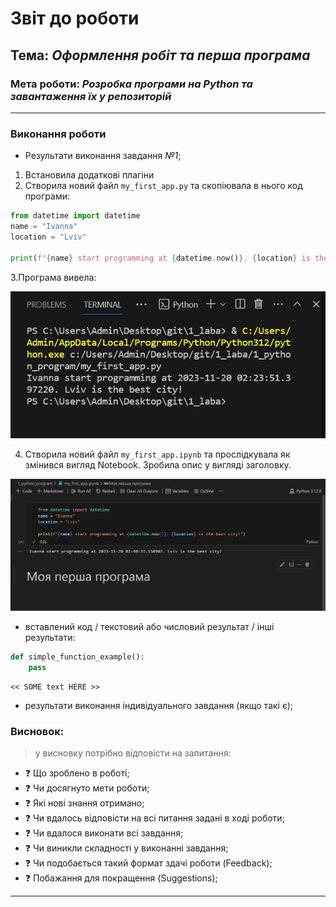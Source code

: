 # Звіт до роботи
## Тема: _Оформлення робіт та перша програма_
### Мета роботи: _Розробка програми на Python та завантаження їх у репозиторій_
---
### Виконання роботи
- Результати виконання завдання *№1*;
1. Встановила додаткові плагіни
2. Створила новий файл `my_first_app.py` та скопіювала в нього код програми:
```python
from datetime import datetime
name = "Ivanna"
location = "Lviv"

print(f"{name} start programming at {datetime.now()}. {location} is the best city!") 
```

3.Програма вивела:

![alt text](https://github.com/ivanna2558/1_laba/raw/main/pictures/Результат.png "Результат")

4. Створила новий файл `my_first_app.ipynb` та прослідкувала як змінився вигляд Notebook. Зробила опис у вигляді заголовку.

![alt text](https://github.com/ivanna2558/1_laba/raw/main/pictures/code2.png "Результат")


- вставлений код / текстовий або числовий результат / інші результати:
```python
def simple_function_example():
    pass
```
```text
<< SOME text HERE >>
```

- результати виконання індивідуального завдання (якщо такі є);

### Висновок: 
> у висновку потрібно відповісти на запитання:
- :question: Що зроблено в роботі;
- :question: Чи досягнуто мети роботи;
- :question: Які нові знання отримано;
- :question: Чи вдалось відповісти на всі питання задані в ході роботи;
- :question: Чи вдалося виконати всі завдання;
- :question: Чи виникли складності у виконанні завдання;
- :question: Чи подобається такий формат здачі роботи (Feedback);
- :question: Побажання для покращення (Suggestions);
---
